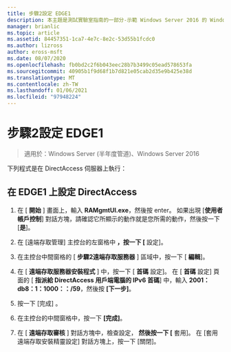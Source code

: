 ```yaml
---
title: 步驟2設定 EDGE1
description: 本主題是測試實驗室指南的一部分-示範 Windows Server 2016 的 Windows NLB 叢集中的 DirectAccess
manager: brianlic
ms.topic: article
ms.assetid: 84457351-1ca7-4e7c-8e2c-53d55b1fcdc0
ms.author: lizross
author: eross-msft
ms.date: 08/07/2020
ms.openlocfilehash: fb0bd2c2f6b043eec28b7b3499c05ead578653fa
ms.sourcegitcommit: 40905b1f9d68f1b7d821e05cab2d35e9b425e38d
ms.translationtype: MT
ms.contentlocale: zh-TW
ms.lasthandoff: 01/06/2021
ms.locfileid: "97948224"
---
```

# <a name="step-2-configure-edge1"></a>步驟2設定 EDGE1

>適用於：Windows Server (半年度管道)、Windows Server 2016

下列程式是在 DirectAccess 伺服器上執行：

## <a name="to-configure-directaccess-on-edge1"></a>在 EDGE1 上設定 DirectAccess

1.  在 [ **開始** ] 畫面上，輸入 **RAMgmtUI.exe**，然後按 enter。 如果出現 [**使用者帳戶控制**] 對話方塊，請確認它所顯示的動作就是您所需的動作，然後按一下 [**是**]。

2.  在 [遠端存取管理] 主控台的左窗格中 **，按一下 [** 設定]。

3.  在主控台中間窗格的 [ **步驟2遠端存取服務器** ] 區域中，按一下 [ **編輯**]。

4.  在 [ **遠端存取服務器安裝程式** ] 中，按一下 [ **首碼** 設定]。 在 [ **首碼** 設定] 頁面的 [ **指派給 DirectAccess 用戶端電腦的 IPv6 首碼**] 中，輸入 **2001： db8：1：1000：：/59**，然後按 **[下一步]**。

5.  按一下 [完成] 。

6.  在主控台的中間窗格中，按一下 **[完成]**。

7.  在 [ **遠端存取審核** ] 對話方塊中，檢查設定， **然後按一下 [** 套用]。 在 [套用遠端存取安裝精靈設定] 對話方塊上，按一下 [關閉]。
